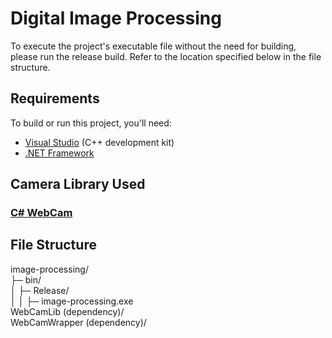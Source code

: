 # Digital Image Processing

To execute the project's executable file without the need for building, please run the release build. Refer to the location specified below in the file structure.

## Requirements

To build or run this project, you'll need:

- [Visual Studio](https://visualstudio.microsoft.com/) (C++ development kit)
- [.NET Framework](https://dotnet.microsoft.com/en-us/download/dotnet-framework)

## Camera Library Used

### [C# WebCam](https://github.com/rockstardev/csharpWebCam)

## File Structure 

image-processing/   
├─ bin/  
│  ├─ Release/  
│  │  ├─ image-processing.exe  
WebCamLib (dependency)/  
WebCamWrapper (dependency)/  
